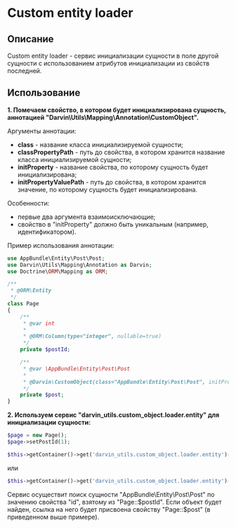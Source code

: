 Custom entity loader
====================

## Описание

Custom entity loader - сервис инициализации сущности в поле другой сущности с использованием атрибутов инициализации из
 свойств последней.

## Использование

**1. Помечаем свойство, в котором будет инициализирована сущность, аннотацией "Darvin\Utils\Mapping\Annotation\CustomObject".**

Аргументы аннотации:

- **class** - название класса инициализируемой сущности;
- **classPropertyPath** - путь до свойства, в котором хранится название класса инициализируемой сущности;
- **initProperty** - название свойства, по которому сущность будет инициализирована;
- **initPropertyValuePath** - путь до свойства, в котором хранится значение, по которому сущность будет инициализирована.

Особенности:

- первые два аргумента взаимоисключающие;
- свойство в "initProperty" должно быть уникальным (например, идентификатором).

Пример использования аннотации:

```php
use AppBundle\Entity\Post\Post;
use Darvin\Utils\Mapping\Annotation as Darvin;
use Doctrine\ORM\Mapping as ORM;

/**
 * @ORM\Entity
 */
class Page
{
    /**
     * @var int
     *
     * @ORM\Column(type="integer", nullable=true)
     */
    private $postId;

    /**
     * @var \AppBundle\Entity\Post\Post
     *
     * @Darvin\CustomObject(class="AppBundle\Entity\Post\Post", initProperty="id", initPropertyValuePath="postId")
     */
    private $post;
}
```

**2. Используем сервис "darvin_utils.custom_object.loader.entity" для инициализации сущности:**

```php
$page = new Page();
$page->setPostId(1);

$this->getContainer()->get('darvin_utils.custom_object.loader.entity')->loadForObject($page);
```

или

```php
$this->getContainer()->get('darvin_utils.custom_object.loader.entity')->loadForObjects(array($page));
```

Сервис осуществит поиск сущности "AppBundle\Entity\Post\Post" по значению свойства "id", взятому из "Page::$postId".
Если объект будет найден, ссылка на него будет присвоена свойству "Page::$post" (в приведенном выше примере).
